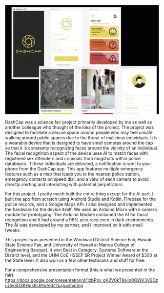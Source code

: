 <img src="/img/bg.jpg" />

DashCap was a science fair project primarily developed by me as well as another colleague who thought of the idea of the project. The project was designed to facilitate a secure space around people who may feel unsafe walking around public spaces due to the threat of malicious individuals. It is a wearable device that is designed to have small cameras around the cap so that it is constantly recognizing faces around the vicinity of an individual. The facial recognition aspect of the device uses AI to match faces with registered sex offenders and criminals from mugshots within police databases. If these individuals are detected, a notification is sent to your phone from the DashCap app. This app features multiple emergency features such as a map that leads you to the nearest police station, emergency contacts on speed dial, and a view of each camera to avoid directly alerting and interacting with potential perpetrators.

For this project, I pretty much built the entire thing except for the AI part. I built the app from scratch using Android Studio and Kotlin, Firebase for the police records, and a Google Maps API. I also designed and implemented the hardware for the device itself. We used an Arduino Micro with a camera module for prototyping. The Arduino Module contained the AI for facial recognition and it had around a 96% accuracy even in dark environments. The AI was developed by my partner, and I improved on it with small tweaks.

This project was presented in the Windward District Science Fair, Hawaii State Science Fair, and University of Hawaii at Manoa College of Engineering Banquet. It won Best in Category: Systems Software at the District level, and the UHM CoE HSSEF SR Project Winner Award of $300 at the State level. It also won us a few other textbooks and stuff for free.

For a comprehensive presentation format (this is what we presented in the fair): https://docs.google.com/presentation/d/1zbPpv_gK2V0kT8allo0QWK3V9DzuUiySDSKHdsRcRtw/edit?usp=sharing